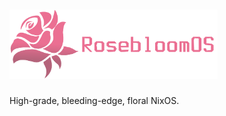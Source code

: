 <div align="left">
	<h1> 
		<img src="logo.png" width=333>
	</h1>
</div>

High-grade, bleeding-edge, floral NixOS.
